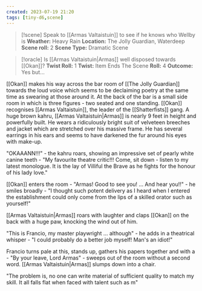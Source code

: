 ```yaml
---
created: 2023-07-19 21:20
tags: [tiny-d6,scene]
---
```

> [!scene] Speak to [[Armas Valtaistuin]] to see if he knows who Wellby is
> **Weather:** Heavy Rain
> **Location:** The Jolly Guardian, Waterdeep
> **Scene roll:** 2
> **Scene Type:** Dramatic Scene

> [!oracle] Is [[Armas Valtaistuin|Armas]] well disposed towards [[Okan]]?
> **Twist Roll:** 1
> **Twist:** Item Ends The Scene
> **Roll:** 4
> **Outcome:** Yes but...

[[Okan]] makes his way across the bar room of [[The Jolly Guardian]] towards the loud voice which seems to be declaiming poetry at the same time as swearing at those around it. At the back of the bar is a small side room in which is three figures - two seated and one standing. [[Okan]] recognises [[Armas Valtaistuin]], the leader of the [[Shatterfists]] gang. A huge brown kahru, [[Armas Valtaistuin|Armas]] is nearly 9 feet in height and powerfully built. He wears a ridiculously bright suit of velveteen breeches and jacket which are stretched over his massive frame. He has several earrings in his ears and seems to have darkened the fur around his eyes with make-up.

"OKAAANN!!!" - the kahru roars, showing an impressive set of pearly white canine teeth - "My favourite theatre critic!!! Come, sit down - listen to my latest monologue. It is the lay of Villiful the Brave as he fights for the honour of his lady love."

[[Okan]] enters the room - "Armas! Good to see you! ... And hear you!!" - he smiles broadly - "I thought such potent delivery as I heard when I entered the establishment could only come from the lips of a skilled orator such as yourself!"

[[Armas Valtaistuin|Armas]] roars with laughter and claps [[Okan]] on the back with a huge paw, knocking the wind out of him.

"This is Francio, my master playwright ... although" - he adds in a theatrical whisper - "I could probably do a better job myself! Man's an idiot!"

Francio turns pale at this, stands up, gathers his papers together and with a - "By your leave, Lord Armas" - sweeps out of the room without a second word. [[Armas Valtaistuin|Armas]] slumps down into a chair. 

"The problem is, no one can write material of sufficient quality to match my skill. It all falls flat when faced with talent such as m"